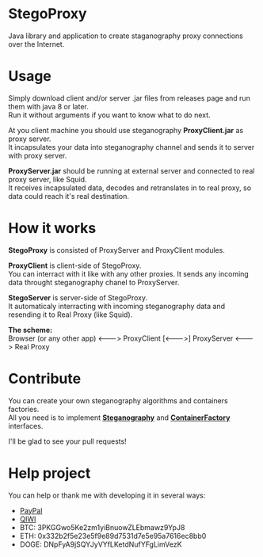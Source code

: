 # StegoProxy
Java library and application to create staganography proxy connections over the Internet.

# Usage
Simply download client and/or server .jar files from releases page and run them with java 8 or later. <br>
Run it without arguments if you want to know what to do next.

At you client machine you should use steganography <b>ProxyClient.jar</b> as proxy server. <br>
It incapsulates your data into steganography channel and sends it to server with proxy server.

<b>ProxyServer.jar</b> should be running at external server and connected to real proxy server, like Squid. <br>
It receives incapsulated data, decodes and retranslates in to real proxy, so data could reach it's real destination.

# How it works
<b>StegoProxy</b> is consisted of ProxyServer and ProxyClient modules.

<b>ProxyClient</b> is client-side of StegoProxy. <br>
You can interract with it like with any other proxies.
It sends any incoming data throught steganography chanel to ProxyServer.

<b>StegoServer</b> is server-side of StegoProxy. <br> 
It automaticaly interracting with incoming steganography data and resending it to Real Proxy (like Squid).

<b>The scheme:</b> <br>
Browser (or any other app) <---> ProxyClient [<--->] ProxyServer <---> Real Proxy

# Contribute
You can create your own steganography algorithms and containers factories. <br>
All you need is to implement <b><a href="https://github.com/LabunskyA/StegoProxy/blob/master/src/pw/stego/network/container/steganography/Steganography.java">Steganography</a></b> and <b><a href="https://github.com/LabunskyA/StegoProxy/blob/master/src/pw/stego/network/container/util/ContainerFactory.java">ContainerFactory</a></b> interfaces.

I'll be glad to see your pull requests!

# Help project
You can help or thank me with developing it in several ways:
<ul>
  <li><a href="https://www.paypal.me/labunsky">PayPal</a></li>
  <li><a href="https://qiwi.me/stegoproxy">QIWI</a></li>
  <li>BTC: 3PKGGwo5Ke2zm1yiBnuowZLEbmawz9YpJ8</li>
  <li>ETH: 0x332b2f5e23e5f9e89d7531d7e5e95a7616ec8bb0</li>
  <li>DOGE: DNpFyA9jSQYJyVYfLKetdNufYFgLimVezK</li>
<ul>
